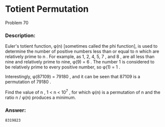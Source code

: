 # Totient Permutation
Problem 70
### Description:
Euler's totient function, φ(n)
 [sometimes called the phi function], is used to determine the number of positive numbers less than or equal to n
 which are relatively prime to n
. For example, as 1, 2, 4, 5, 7
, and 8
, are all less than nine and relatively prime to nine, φ(9) = 6
.
The number 1
 is considered to be relatively prime to every positive number, so φ(1) = 1
.

Interestingly, φ(87109) = 79180
, and it can be seen that 87109
 is a permutation of 79180
.

Find the value of n
, 1 < n < 10<sup>7</sup>
, for which φ(n)
 is a permutation of n
 and the ratio n / φ(n)
 produces a minimum.

 ### Answer:
 ```
 8319823
 ```